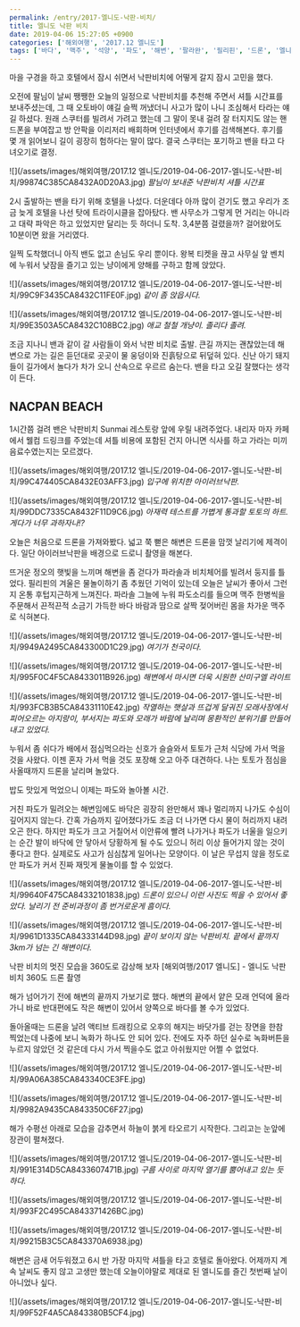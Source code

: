 ```yaml
---
permalink: /entry/2017-엘니도-낙판-비치/
title: 엘니도 낙판 비치
date: 2019-04-06 15:27:05 +0900
categories: ['해외여행', '2017.12 엘니도']
tags: ['바다', '맥주', '석양', '파도', '해변', '팔라완', '필리핀', '드론', '엘니도', '2017', '낙판비치']
---
```



마을 구경을 하고 호텔에서 잠시 쉬면서 낙판비치에 어떻게 갈지 잠시 고민을 했다.

오전에 팔님이 날씨 쨍쨍한 오늘의 일정으로 낙판비치를 추천해 주면서 셔틀 시간표를 보내주셨는데, 그 때 오토바이 얘길 슬쩍 꺼냈더니 사고가 많이 나니 조심해서 타라는 얘길 하셨다.
원래 스쿠터를 빌려서 가려고 했는데 그 말이 못내 걸려 잘 터지지도 않는 핸드폰을 부여잡고 방 안팍을 이리저리 배회하며 인터넷에서 후기를 검색해본다.
후기를 몇 개 읽어보니 길이 굉장히 험하다는 말이 많다. 결국 스쿠터는 포기하고 밴을 타고 다녀오기로 결정.

![](/assets/images/해외여행/2017.12 엘니도/2019-04-06-2017-엘니도-낙판-비치/99874C385CA8432A0D20A3.jpg)
*팔님이 보내준 낙판비치 셔틀 시간표*


2시 출발하는 밴을 타기 위해 호텔을 나섰다.
더운데다 아까 많이 걷기도 했고 우리가 조금 늦게 호텔을 나선 탓에 트라이시클을 잡아탔다.
밴 사무소가 그렇게 먼 거리는 아니라고 대략 파악은 하고 있었지만 달리는 듯 하더니 도착. 3,4분쯤 걸렸을까? 걸어왔어도 10분이면 왔을 거리였다.



일찍 도착했더니 아직 밴도 없고 손님도 우리 뿐이다.
왕복 티켓을 끊고 사무실 앞 벤치에 누워서 낮잠을 즐기고 있는 냥이에게 양해를 구하고 함께 앉았다.

![](/assets/images/해외여행/2017.12 엘니도/2019-04-06-2017-엘니도-낙판-비치/99C9F3435CA8432C11FE0F.jpg)
*같이 좀 앉읍시다.*

![](/assets/images/해외여행/2017.12 엘니도/2019-04-06-2017-엘니도-낙판-비치/99E3503A5CA8432C108BC2.jpg)
*애교 철철 개냥이. 졸리다 졸려.*

조금 지나니 밴과 같이 갈 사람들이 와서 낙판 비치로 출발.
큰길 까지는 괜찮았는데 해변으로 가는 길은 듣던대로 곳곳이 물 웅덩이와 진흙탕으로 뒤덮혀 있다. 신난 아기 돼지들이 길가에서 놀다가 차가 오니 산속으로 우르르 숨는다. 밴을 타고 오길 잘했다는 생각이 든다.

## NACPAN BEACH
1시간쯤 걸려 밴은 낙판비치 Sunmai 레스토랑 앞에 우릴 내려주었다.
내리자 마자 카페에서 웰컴 드링크를 주었는데 셔틀 비용에 포함된 건지 아니면 식사를 하고 가라는 미끼 음료수였는지는 모르겠다.

![](/assets/images/해외여행/2017.12 엘니도/2019-04-06-2017-엘니도-낙판-비치/99C474405CA8432E03AFF3.jpg)
*입구에 위치한 아이러브낙판.*

![](/assets/images/해외여행/2017.12 엘니도/2019-04-06-2017-엘니도-낙판-비치/99DDC7335CA8432F11D9C6.jpg)
*아재력 테스트를 가볍게 통과할 토토의 하트. 게다가 너무 과하자나!?*

오늘은 처음으로 드론을 가져와봤다. 넓고 쭉 뻗은 해변은 드론을 맘껏 날리기에 제격이다.
일단 아이러브낙판을 배경으로 드로니 촬영을 해본다.


뜨거운 정오의 햇빛을 느끼며 해변을 좀 걷다가 파라솔과 비치체어를 빌려서 둥지를 틀었다.
필리핀의 겨울은 물놀이하기 좀 추웠던 기억이 있는데 오늘은 날씨가 좋아서 그런지 온통 후텁지근하게 느껴진다.
파라솔 그늘에 누워 파도소리를 들으며 맥주 한병씩을 주문해서 끈적끈적 소금기 가득한 바다 바람과 땀으로 살짝 젖어버린 몸을 차가운 맥주로 식혀본다.

![](/assets/images/해외여행/2017.12 엘니도/2019-04-06-2017-엘니도-낙판-비치/9949A2495CA843300D1C29.jpg)
*여기가 천국이다.*

![](/assets/images/해외여행/2017.12 엘니도/2019-04-06-2017-엘니도-낙판-비치/995F0C4F5CA8433011B926.jpg)
*해변에서 마시면 더욱 시원한 산미구엘 라이트*

![](/assets/images/해외여행/2017.12 엘니도/2019-04-06-2017-엘니도-낙판-비치/993FCB3B5CA84331110E42.jpg)
*작열하는 햇살과 뜨겁게 달궈진 모래사장에서 피어오르는 아지랑이, 부서지는 파도와 모래가 바람에 날리며 몽환적인 분위기를 만들어내고 있었다.*

누워서 좀 쉬다가 배에서 점심먹으라는 신호가 슬슬와서 토토가 근처 식당에 가서 먹을 것을 사왔다.
이젠 혼자 가서 먹을 것도 포장해 오고 아주 대견하다.
나는 토토가 점심을 사올때까지 드론을 날리며 놀았다.


밥도 맛있게 먹었으니 이제는 파도와 놀아볼 시간.

거친 파도가 밀려오는 해변임에도 바닥은 굉장히 완만해서 꽤나 멀리까지 나가도 수심이 깊어지지 않는다. 간혹 가슴까지 깊어졌다가도 조금 더 나가면 다시 물이 허리까지 내려오곤 한다. 하지만 파도가 크고 거칠어서 이안류에 빨려 나가거나 파도가 너울을 일으키는 순간 발이 바닥에 안 닿아서 당황하게 될 수도 있으니 허리 이상 들어가지 않는 것이 좋다고 한다. 실제로도 사고가 심심찮게 일어나는 모양이다.
이 날은 무섭지 않을 정도로만 파도가 커서 진짜 재밋게 물놀이를 할 수 있었다.


![](/assets/images/해외여행/2017.12 엘니도/2019-04-06-2017-엘니도-낙판-비치/99640F475CA84332101838.jpg)
*드론이 있으니 이런 사진도 찍을 수 있어서 좋았다. 날리기 전 준비과정이 좀 번거로운게 흠이다.*

![](/assets/images/해외여행/2017.12 엘니도/2019-04-06-2017-엘니도-낙판-비치/9961D1335CA84333144D98.jpg)
*끝이 보이지 않는 낙판비치. 끝에서 끝까지 3km가 넘는 긴 해변이다.*

낙판 비치의 멋진 모습을 360도로 감상해 보자
[해외여행/2017 엘니도] - 엘니도 낙판비치 360도 드론 촬영

해가 넘어가기 전에 해변의 끝까지 가보기로 했다.
해변의 끝에서 얕은 모래 언덕에 올라가니 바로 반대편에도 작은 해변이 있어서 양쪽으로 바다를 볼 수가 있었다.

돌아올때는 드론을 날려 액티브 트래킹으로 오후의 해지는 바닷가를 걷는 장면을 한참 찍었는데 나중에 보니 녹화가 하나도 안 되어 있다. 전에도 자주 하던 실수로 녹화버튼을 누르지 않았던 것 같은데 다시 가서 찍을수도 없고 아쉬웠지만 어쩔 수 없었다.

![](/assets/images/해외여행/2017.12 엘니도/2019-04-06-2017-엘니도-낙판-비치/99A06A385CA843340CE3FE.jpg)

![](/assets/images/해외여행/2017.12 엘니도/2019-04-06-2017-엘니도-낙판-비치/9982A9435CA843350C6F27.jpg)


해가 수평선 아래로 모습을 감추면서 하늘이 붉게 타오르기 시작한다.
그리고는 눈앞에 장관이 펼쳐졌다.

![](/assets/images/해외여행/2017.12 엘니도/2019-04-06-2017-엘니도-낙판-비치/991E314D5CA8433607471B.jpg)
*구름 사이로 마지막 열기를 뿜어내고 있는 듯 하다.*

![](/assets/images/해외여행/2017.12 엘니도/2019-04-06-2017-엘니도-낙판-비치/993F2C495CA843371426BC.jpg)

![](/assets/images/해외여행/2017.12 엘니도/2019-04-06-2017-엘니도-낙판-비치/99215B3C5CA843370A6938.jpg)


해변은 금새 어두워졌고 6시 반 가장 마지막 셔틀을 타고 호텔로 돌아왔다.
어제까지 계속 날씨도 좋지 않고 고생만 했는데 오늘이야말로 제대로 된 엘니도를 즐긴 첫번째 날이 아니었나 싶다.

![](/assets/images/해외여행/2017.12 엘니도/2019-04-06-2017-엘니도-낙판-비치/99F52F4A5CA843380B5CF4.jpg)




